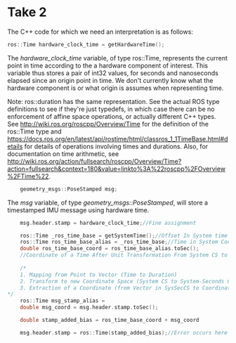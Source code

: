 # Take 2

The C++ code for which we need an interpretation is as follows:

```c++
ros::Time hardware_clock_time = getHardwareTime();
```
The *hardware_clock_time* variable, of type ros::Time, represents the current point in time according to the a hardware component of interest. This variable thus stores a pair of int32 values, for seconds and nanoseconds elapsed since an origin point in time. We don't currently know what the hardware component is or what origin is assumes when representing time. 


Note: ros::duration has the same representation. See the actual ROS type definitions to see if they're just typedefs, in which case there can be no enforcement of affine space operations, or actually different C++ types. See <http://wiki.ros.org/roscpp/Overview/Time> for the definition of the ros::Time type and <https://docs.ros.org/en/latest/api/rostime/html/classros_1_1TimeBase.html#details> for details of operations involving times and durations. Also, for documentation on time arithmetic, see <http://wiki.ros.org/action/fullsearch/roscpp/Overview/Time?action=fullsearch&context=180&value=linkto%3A%22roscpp%2FOverview%2FTime%22>.

``` c++
    geometry_msgs::PoseStamped msg;
```
The *msg* variable, of type *geometry_msgs::PoseStamped*, will store a timestamped IMU message using hardware time.

``` c++
    msg.header.stamp = hardware_clock_time;//Fine assignment

    ros::Time _ros_time_base = getSystemTime();//Offset In System time
    ros::Time ros_time_base_alias = _ros_time_base;//Time in System Coordinate Space
    double ros_time_base_coord = ros_time_base_alias.toSec();
    //Coordinate of a Time After Unit Transformation From System CS to a Space With Seconds as a Unit
    
    /*
    1. Mapping from Point to Vector (Time to Duration)
    2. Transform to new Coordinate Space (System CS to System-Seconds CS)
    3. Extraction of a Coordinate (from Vector in SysSecCS to Coordinate SysSecCS)
*/
    ros::Time msg_stamp_alias = 
    double msg_coord = msg.header.stamp.toSec();

    double stamp_added_bias = ros_time_base_coord + msg_coord

    msg.header.stamp = ros::Time(stamp_added_bias);//Error occurs here - invalid assignment
```

